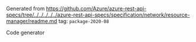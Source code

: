 Generated from https://github.com/Azure/azure-rest-api-specs/tree/../../../../../azure-rest-api-specs/specification/network/resource-manager/readme.md tag: `package-2020-08`

Code generator 


